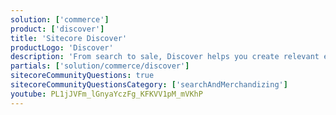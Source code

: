 ```yaml
---
solution: ['commerce']
product: ['discover']
title: 'Sitecore Discover'
productLogo: 'Discover'
description: 'From search to sale, Discover helps you create relevant experiences that drive conversions.'
partials: ['solution/commerce/discover']
sitecoreCommunityQuestions: true
sitecoreCommunityQuestionsCategory: ['searchAndMerchandizing']
youtube: PL1jJVFm_lGnyaYczFg_KFKVV1pM_mVKhP
---
```

